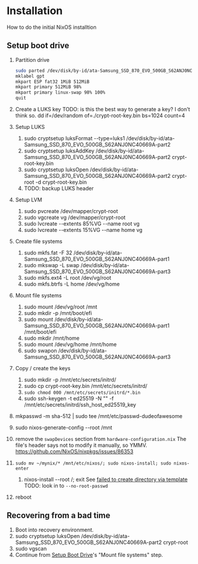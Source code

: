# Installation

How to do the initial NixOS installtion

## Setup boot drive

1. Partition drive

    ```sh
    sudo parted /dev/disk/by-id/ata-Samsung_SSD_870_EVO_500GB_S62ANJ0NC40669A
    mklabel gpt
    mkpart ESP fat32 1MiB 512MiB
    mkpart primary 512MiB 98%
    mkpart primary linux-swap 98% 100%
    quit
    ```

1. Create a LUKS key
   TODO: is this the best way to generate a key? I don't think so.
   dd if=/dev/random of=./crypt-root-key.bin bs=1024 count=4
1. Setup LUKS
    1. sudo cryptsetup luksFormat --type=luks1 /dev/disk/by-id/ata-Samsung_SSD_870_EVO_500GB_S62ANJ0NC40669A-part2
    1. sudo cryptsetup luksAddKey /dev/disk/by-id/ata-Samsung_SSD_870_EVO_500GB_S62ANJ0NC40669A-part2 crypt-root-key.bin
    1. sudo cryptsetup luksOpen /dev/disk/by-id/ata-Samsung_SSD_870_EVO_500GB_S62ANJ0NC40669A-part2 crypt-root -d crypt-root-key.bin
    1. TODO: backup LUKS header
1. Setup LVM
    1. sudo pvcreate /dev/mapper/crypt-root
    1. sudo vgcreate vg /dev/mapper/crypt-root
    1. sudo lvcreate --extents 85%VG --name root vg
    1. sudo lvcreate --extents 15%VG --name home vg
1. Create file systems
    1. sudo mkfs.fat -F 32 /dev/disk/by-id/ata-Samsung_SSD_870_EVO_500GB_S62ANJ0NC40669A-part1
    1. sudo mkswap -L swap /dev/disk/by-id/ata-Samsung_SSD_870_EVO_500GB_S62ANJ0NC40669A-part3
    1. sudo mkfs.ext4 -L root /dev/vg/root
    1. sudo mkfs.btrfs -L home /dev/vg/home
1. Mount file systems
    1. sudo mount /dev/vg/root /mnt
    1. sudo mkdir -p /mnt/boot/efi
    1. sudo mount /dev/disk/by-id/ata-Samsung_SSD_870_EVO_500GB_S62ANJ0NC40669A-part1 /mnt/boot/efi
    1. sudo mkdir /mnt/home
    1. sudo mount /dev/vg/home /mnt/home
    1. sudo swapon /dev/disk/by-id/ata-Samsung_SSD_870_EVO_500GB_S62ANJ0NC40669A-part3
1. Copy / create the keys
    1. sudo mkdir -p /mnt/etc/secrets/initrd/
    1. sudo cp crypt-root-key.bin /mnt/etc/secrets/initrd/
    1. `sudo chmod 000 /mnt/etc/secrets/initrd/*.bin`
    1. sudo ssh-keygen -t ed25519 -N "" -f /mnt/etc/secrets/initrd/ssh_host_ed25519_key
1. mkpasswd -m sha-512 | sudo tee /mnt/etc/passwd-dudeofawesome
1. sudo nixos-generate-config --root /mnt
1. remove the `swapDevices` section from `hardware-configuration.nix`
   The file's header says not to modify it manually, so YMMV.
   https://github.com/NixOS/nixpkgs/issues/86353
1. `sudo mv ~/mynix/* /mnt/etc/nixos/; sudo nixos-install; sudo nixos-enter`
    1. nixos-install --root /; exit
       See [failed to create directory via template](https://gist.github.com/ladinu/bfebdd90a5afd45dec811296016b2a3f?permalink_comment_id=4011408#gistcomment-4011408)
       TODO: look in to `--no-root-passwd`
1. reboot

## Recovering from a bad time

1. Boot into recovery environment.
1. sudo cryptsetup luksOpen /dev/disk/by-id/ata-Samsung_SSD_870_EVO_500GB_S62ANJ0NC40669A-part2 crypt-root
1. sudo vgscan
1. Continue from [Setup Boot Drive](#setup-boot-drive)'s "Mount file systems" step.
